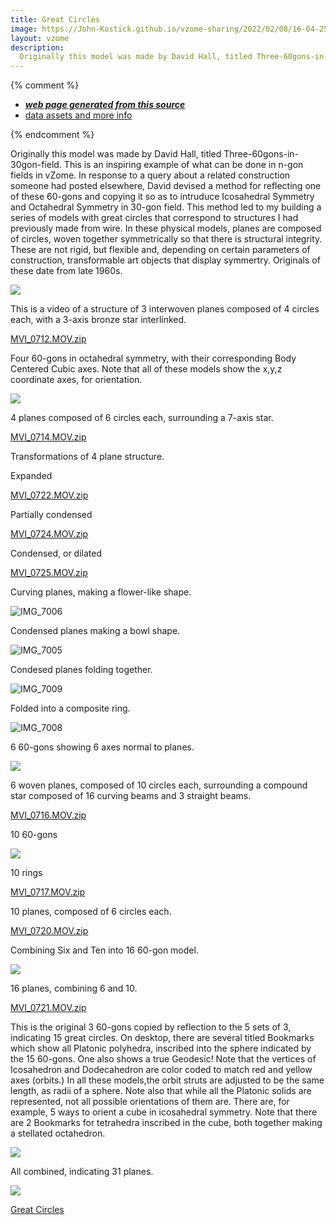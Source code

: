 ```yaml
---
title: Great Circles
image: https://John-Kostick.github.io/vzome-sharing/2022/02/08/16-04-25-Great Circles/Great Circles.png
layout: vzome
description:
  Originally this model was made by David Hall, titled Three-60gons-in-30gon-field. This is an inspiring example of what can be done in n-gon fields in vZome.
---
```


{% comment %}
 - [***web page generated from this source***][post]
 - [data assets and more info][github]

[post]: <https://John-Kostick.github.io/vzome-sharing/2022/02/08/Great Circles-16-04-25.html>
[github]: <https://github.com/John-Kostick/vzome-sharing/tree/main/2022/02/08/16-04-25-Great Circles/>
{% endcomment %}

  Originally this model was made by David Hall, titled Three-60gons-in-30gon-field. This is an inspiring example of what can be done in n-gon fields in vZome. In response to a query about a related construction someone had posted elsewhere, David devised a method for reflecting one of these 60-gons and copying it so as to intruduce Icosahedral Symmetry and Octahedral Symmetry in 30-gon field. This method led to my building a series of models with great circles that correspond to structures I had previously made from wire. In these physical models, planes are composed of circles, woven together symmetrically so that there is structural integrity.  These are not rigid, but flexible and, depending on certain parameters of construction, transformable art objects that display symmertry.  Originals of these date from late 1960s. 

<vzome-viewer style="width: 100%; height: 100vh;"
       src="https://John-Kostick.github.io/vzome-sharing/2022/02/20/08-11-07-Three-60gons-in-30gon-field/Three-60gons-in-30gon-field.vZome" >
  <img src="https://John-Kostick.github.io/vzome-sharing/2022/02/20/08-11-07-Three-60gons-in-30gon-field/Three-60gons-in-30gon-field.png" />
</vzome-viewer>

This is a video of a structure of 3 interwoven planes composed of 4 circles each, with a 3-axis bronze star interlinked. 

[MVI_0712.MOV.zip](https://github.com/John-Kostick/vzome-sharing/files/8104746/MVI_0712.MOV.zip)

 Four 60-gons in octahedral symmetry, with their corresponding Body Centered Cubic axes.  Note that all of these models show the x,y,z coordinate axes, for orientation.

<vzome-viewer style="width: 100%; height: 100vh;"
       src="https://John-Kostick.github.io/vzome-sharing/2022/02/07/16-13-43-30-gon-field-4-rings/30-gon-field-4-rings.vZome" >
  <img src="https://John-Kostick.github.io/vzome-sharing/2022/02/07/16-13-43-30-gon-field-4-rings/30-gon-field-4-rings.png" />
</vzome-viewer>

4 planes composed of 6 circles each, surrounding a 7-axis star.

[MVI_0714.MOV.zip](https://github.com/John-Kostick/vzome-sharing/files/8104762/MVI_0714.MOV.zip)

Transformations of 4 plane structure.

Expanded

[MVI_0722.MOV.zip](https://github.com/John-Kostick/vzome-sharing/files/8104764/MVI_0722.MOV.zip)

Partially condensed 

[MVI_0724.MOV.zip](https://github.com/John-Kostick/vzome-sharing/files/8104765/MVI_0724.MOV.zip)

Condensed, or dilated

[MVI_0725.MOV.zip](https://github.com/John-Kostick/vzome-sharing/files/8104766/MVI_0725.MOV.zip)

Curving planes, making a flower-like shape. 

![IMG_7006](https://user-images.githubusercontent.com/78830166/154860282-9f3e90bc-f155-4972-ac0b-fabea7faf354.jpg)

Condensed planes making a bowl shape.

![IMG_7005](https://user-images.githubusercontent.com/78830166/154860303-d0aec635-4257-4459-8b98-97cfd1101fb4.jpg)

Condesed planes folding together.

![IMG_7009](https://user-images.githubusercontent.com/78830166/154860393-3a0ea5fc-39ba-46b8-bc68-92a1dc463c0d.jpg)

Folded into a composite ring.

![IMG_7008](https://user-images.githubusercontent.com/78830166/154860418-c855d3f3-9d65-4196-ada6-6a88b491987f.jpg)


6 60-gons showing 6 axes normal to planes.

<vzome-viewer style="width: 100%; height: 100vh;"
       src="https://John-Kostick.github.io/vzome-sharing/2022/02/21/07-58-31-30-gon-field-6-rings-6-axis/30-gon-field-6-rings-6-axis.vZome" >
  <img src="https://John-Kostick.github.io/vzome-sharing/2022/02/21/07-58-31-30-gon-field-6-rings-6-axis/30-gon-field-6-rings-6-axis.png" />
</vzome-viewer>

6 woven planes, composed of 10 circles each, surrounding a compound star composed of 16 curving beams and 3 straight beams.

[MVI_0716.MOV.zip](https://github.com/John-Kostick/vzome-sharing/files/8104782/MVI_0716.MOV.zip)

10 60-gons

<vzome-viewer style="width: 100%; height: 100vh;"
       src="https://John-Kostick.github.io/vzome-sharing/2022/02/07/16-15-13-30-gon-field-10 circles/30-gon-field-10 circles.vZome" >
  <img src="https://John-Kostick.github.io/vzome-sharing/2022/02/07/16-15-13-30-gon-field-10 circles/30-gon-field-10 circles.png" />
</vzome-viewer>

10 rings

[MVI_0717.MOV.zip](https://github.com/John-Kostick/vzome-sharing/files/8104784/MVI_0717.MOV.zip)

10 planes, composed of 6 circles each.

[MVI_0720.MOV.zip](https://github.com/John-Kostick/vzome-sharing/files/8104788/MVI_0720.MOV.zip)

Combining Six and Ten into 16 60-gon model.

<vzome-viewer style="width: 100%; height: 100vh;"
       src="https://John-Kostick.github.io/vzome-sharing/2022/02/21/08-18-32-30-gon-field-16-rings/30-gon-field-16-rings.vZome" >
  <img src="https://John-Kostick.github.io/vzome-sharing/2022/02/21/08-18-32-30-gon-field-16-rings/30-gon-field-16-rings.png" />
</vzome-viewer>

16 planes, combining 6 and 10.

[MVI_0721.MOV.zip](https://github.com/John-Kostick/vzome-sharing/files/8104793/MVI_0721.MOV.zip)

This is the original 3 60-gons copied by reflection to the 5 sets of 3, indicating 15 great circles. On desktop, there are several titled Bookmarks which show all Platonic polyhedra, inscribed into the sphere indicated by the 15 60-gons.  One also shows a true Geodesic!  Note that the vertices of Icosahedron and Dodecahedron are color coded to match red and yellow axes (orbits.) In all these models,the orbit struts are adjusted to be the same length, as radii of a sphere. Note also that while all the Platonic solids are represented, not all possible orientations of them are.  There are, for example, 5 ways to orient a cube in icosahedral symmetry.  Note that there are 2 Bookmarks for tetrahedra inscribed in the cube, both together making a stellated octahedron. 

<vzome-viewer style="width: 100%; height: 100vh;"
       src="https://John-Kostick.github.io/vzome-sharing/2022/02/08/09-49-55-30-gon-field-15-circlesvZome/30-gon-field-15-circlesvZome.vZome" >
  <img src="https://John-Kostick.github.io/vzome-sharing/2022/02/08/09-49-55-30-gon-field-15-circlesvZome/30-gon-field-15-circlesvZome.png" />
</vzome-viewer>

All combined, indicating 31 planes.

<vzome-viewer style="width: 100%; height: 100vh;"
       src="https://John-Kostick.github.io/vzome-sharing/2022/02/07/15-49-55-30-gon-field-31-Circles/30-gon-field-31-Circles.vZome" >
  <img src="https://John-Kostick.github.io/vzome-sharing/2022/02/07/15-49-55-30-gon-field-31-Circles/30-gon-field-31-Circles.png" />
</vzome-viewer>

[Great Circles](https://en.wikipedia.org/wiki/31_great_circles_of_the_spherical_icosahedron)





